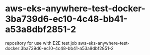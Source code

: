 # aws-eks-anywhere-test-docker-3ba739d6-ec10-4c48-bb41-a53a8dbf2851-2
repository for use with E2E test job aws-eks-anywhere-test-docker:3ba739d6-ec10-4c48-bb41-a53a8dbf2851-2

